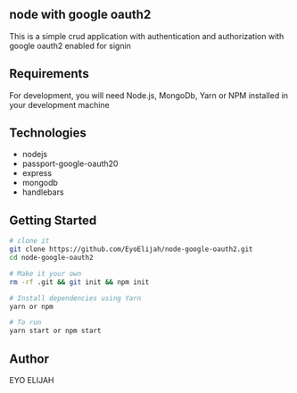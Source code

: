 ## node with google oauth2

This is a simple crud application with authentication and authorization with google oauth2 enabled for signin

## Requirements

For development, you will need Node.js, MongoDb, Yarn or NPM installed in your development machine

## Technologies

- nodejs
- passport-google-oauth20
- express
- mongodb
- handlebars

## Getting Started

```sh
# clone it
git clone https://github.com/EyoElijah/node-google-oauth2.git
cd node-google-oauth2

# Make it your own
rm -rf .git && git init && npm init

# Install dependencies using Yarn
yarn or npm

# To run
yarn start or npm start

```

## Author

EYO ELIJAH
